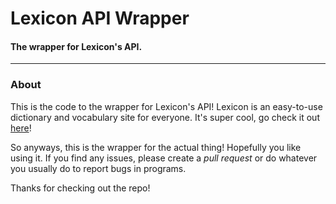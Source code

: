 # Lexicon API Wrapper
#### The wrapper for Lexicon's API.
<hr>

### About
This is the code to the wrapper for Lexicon's API! Lexicon is an easy-to-use dictionary and vocabulary site for everyone. It's super cool, go check it out [here](https://lexicon.coefficient.repl.co/)!

So anyways, this is the wrapper for the actual thing! Hopefully you like using it. If you find any issues, please create a *pull request* or do whatever you usually do to report bugs in programs.

Thanks for checking out the repo!